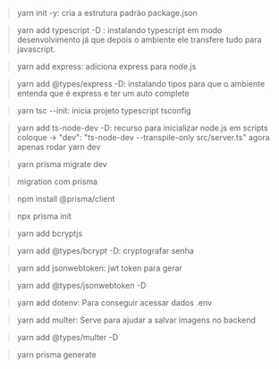 >yarn init -y: cria a estrutura padrão package.json

>yarn add typescript -D : instalando typescript em modo desenvolvimento já que depois o ambiente ele transfere tudo para javascript.

>yarn add express: adiciona express para node.js

>yarn add @types/express -D: instalando tipos para que o ambiente entenda que é express e ter um auto complete

>yarn tsc --init: inicia projeto typescript tsconfig


>yarn add ts-node-dev -D: recurso para inicializar node.js
em scripts coloque -> "dev": "ts-node-dev --transpile-only src/server.ts"
agora apenas rodar yarn dev

> yarn prisma migrate dev


>migration com prisma

>npm install @prisma/client

>npx prisma init

>yarn add bcryptjs

> yarn add @types/bcrypt -D: cryptografar senha

> yarn add jsonwebtoken: jwt token para gerar

> yarn add @types/jsonwebtoken -D

> yarn add dotenv: Para conseguir acessar dados .env

> yarn add multer: Serve para ajudar a salvar imagens no backend

> yarn add @types/multer -D

> yarn prisma generate
